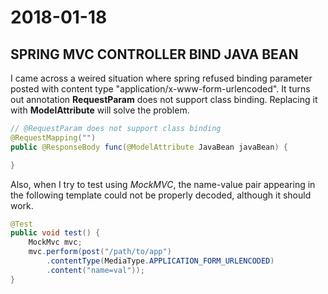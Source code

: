 # 2018-01-18

## SPRING MVC CONTROLLER BIND JAVA BEAN

I came across a weired situation where spring refused binding parameter posted with content type "application/x-www-form-urlencoded". It turns out annotation **RequestParam** does not support class binding. Replacing it with **ModelAttribute** will solve the problem.

```java
// @RequestParam does not support class binding
@RequestMapping("")
public @ResponseBody func(@ModelAttribute JavaBean javaBean) {

}
```

Also, when I try to test using *MockMVC*, the name-value pair appearing in the following template could not be properly decoded, although it should work.

```java
@Test
public void test() {
    MockMvc mvc;
    mvc.perform(post("/path/to/app")
        .contentType(MediaType.APPLICATION_FORM_URLENCODED)
        .content("name=val"));
}
```